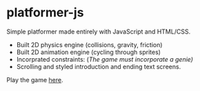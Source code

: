 # platformer-js
Simple platformer made entirely with JavaScript and HTML/CSS. 

- Built 2D physics engine (collisions, gravity, friction)
- Built 2D animation engine (cycling through sprites)
- Incorprated constraints: (_The game must incorporate a genie)_
- Scrolling and styled introduction and ending text screens.

Play the game [here](https://nathangpark.github.io/platformer-js/).
